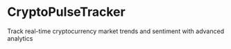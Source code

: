 # CryptoPulseTracker
Track real-time cryptocurrency market trends and sentiment with advanced analytics

